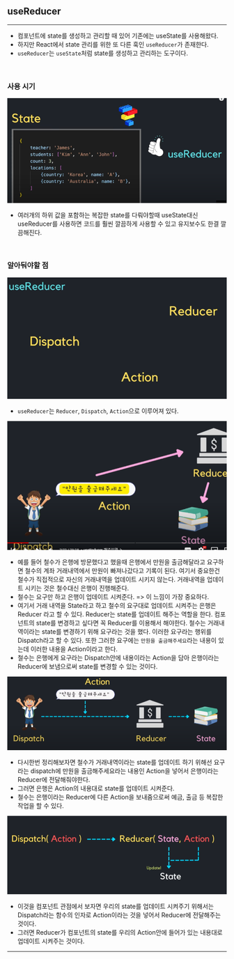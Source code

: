 ## useReducer

---

- 컴포넌트에 state를 생성하고 관리할 때 있어 기존에는 useState를 사용해왔다.
- 하지만 React에서 state 관리를 위한 또 다른 훅인 `useReducer`가 존재한다.
- `useReducer`는 `useState`처럼 state를 생성하고 관리하는 도구이다.

<br />

### 사용 시기

<span align="center">

![](./image/1.PNG)

</span>

- 여러개의 하위 값을 포함하는 복잡한 state를 다뤄야할때 useState대신 useReducer를 사용하면 코드를 훨씬 깔끔하게 사용할 수 있고 유지보수도 한결 깔끔해진다.

<br />

### 알아둬야할 점

<span align="center">

![](./image/2.PNG)

</span>

- `useReducer`는 `Reducer`, `Dispatch`, `Action`으로 이루어져 있다.

<span align="center">

![](./image/3.PNG)

</span>

- 예를 들어 철수가 은행에 방문했다고 했을때 은행에서 만원을 출금해달라고 요구하면 철수의 계좌 거래내역에서 만원이 빠져나갔다고 기록이 된다. 여기서 중요한건 철수가 직접적으로 자신의 거래내역을 업데이트 시키지 않는다. 거래내역을 업데이트 시키는 것은 철수대신 은행이 진행해준다.
- 철수는 요구만 하고 은행이 업데이트 시켜준다. => 이 느낌이 가장 중요하다.
- 여기서 거래 내역을 State라고 하고 철수의 요구대로 업데이트 시켜주는 은행은 Reducer 라고 할 수 있다. Reducer는 state를 업데이트 해주는 역할을 한다. 컴포넌트의 state를 변경하고 싶다면 꼭 Reducer를 이용해서 해야한다. 철수는 거래내역이라는 state를 변경하기 위해 요구라는 것을 했다. 이러한 요구라는 행위를 Dispatch라고 할 수 있다. 또한 그러한 요구에는 `만원을 출금해주세요`라는 내용이 있는데 이러한 내용을 Action이라고 한다.
- 철수는 은행에게 요구라는 Dispatch안에 내용이라는 Action을 담아 은행이라는 Reducer에 보냄으로써 state를 변경할 수 있는 것이다.

<span align="center">

![](./image/4.PNG)

</span>

- 다시한번 정리해보자면 철수가 거래내역이라는 state를 업데이트 하기 위해선 요구라는 dispatch에 만원을 출금해주세요라는 내용인 Action을 넣어서 은행이라는 Reducer에 전달해줘야한다.
- 그러면 은행은 Action의 내용대로 state를 업데이트 시켜준다.
- 철수는 은행이라는 Reducer에 다른 Action을 보내줌으로써 예금, 출금 등 복잡한 작업을 할 수 있다.

<span align="center">

![](./image/5.PNG)

</span>

- 이것을 컴포넌트 관점에서 보자면 우리의 state를 업데이트 시켜주기 위해서는 Dispatch라는 함수의 인자로 Action이라는 것을 넣어서 Reducer에 전달해주는 것이다.
- 그러면 Reducer가 컴포넌트의 state를 우리의 Action안에 들어가 있는 내용대로 업데이트 시켜주는 것이다.

---
